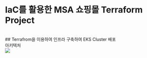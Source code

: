 # IaC를 활용한 MSA 쇼핑몰 Terraform Project
<br>
## Terrafrom을 이용하여 인프라 구축하여 EKS Cluster 배포
<br>
아키텍처
<br>
<img src="https://github.com/pentonny/MSA-project/assets/98071871/eb560390-4ba8-48e7-b4b4-8b731950bbe5"/>
